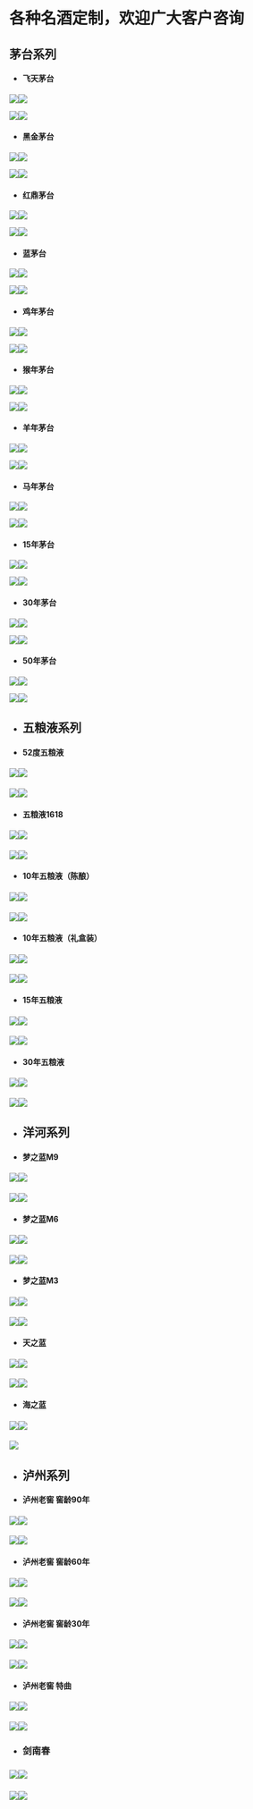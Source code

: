 # 各种名酒定制，欢迎广大客户咨询

## 茅台系列

* #### 飞天茅台

![](/assets/1200.jpg)![](/assets/1200-0.jpg)

![](/assets/1200-1.jpg)![](/assets/1200-2.jpg)

* #### 黑金茅台

![](/assets/3269.jpg)![](/assets/3269-2.jpg)

![](/assets/3269-1.jpg)![](/assets/3269-3.jpg)

* #### 红鼎茅台

![](/assets/2988.jpg)![](/assets/2988-3.jpg)

![](/assets/2988-4.jpg)![](/assets/2988-2.jpg)

* #### 蓝茅台

![](/assets/2649.jpg)![](/assets/2649-1.jpg)

![](/assets/2649-2.jpg)![](/assets/2649-3.jpg)

* #### 鸡年茅台

![](/assets/2300.jpg)![](/assets/2300-2.jpg)

![](/assets/2300-1.jpg)![](/assets/2300-3.jpg)

* #### 猴年茅台

![](/assets/3600.jpg)![](/assets/3600-2.jpg)

![](/assets/3600-4.jpg)![](/assets/3600-1.jpg)

* #### 羊年茅台

![](/assets/10000.jpg)![](/assets/10000-1.jpg)

![](/assets/10000-2.jpg)![](/assets/10000-3.jpg)

* #### 马年茅台

![](/assets/7800.jpg)![](/assets/7800-2.jpg)

![](/assets/7800-1.jpg)![](/assets/7800-3.jpg)

* #### 15年茅台

![](/assets/4188.jpg)![](/assets/4188-3.jpg)

![](/assets/4188-1.jpg)![](/assets/4188-2.jpg)

* #### 30年茅台

![](/assets/10666.jpg)![](/assets/10666-2.jpg)

![](/assets/10666-1.jpg)![](/assets/10666-3.jpg)

* #### 50年茅台

![](/assets/19888.jpg)![](/assets/19888-3.jpg)

![](/assets/19888-1.jpg)![](/assets/19888-2.jpg)

* ## 五粮液系列
* #### 52度五粮液

#### ![](/assets/980-1.jpg)![](/assets/980-3.jpg)

#### ![](/assets/980-2.jpg)![](/assets/980-4.jpg)

* #### 五粮液1618

#### ![](/assets/1618-1.jpg)![](/assets/1618-2.jpg)

#### ![](/assets/1618-3.jpg)![](/assets/1618-4.jpg)

* #### 10年五粮液（陈酿）

#### ![](/assets/1180-0.jpg)![](/assets/1180-3.jpg)

#### ![](/assets/1180-1.jpg)![](/assets/1180-4.jpg)

* #### 10年五粮液（礼盒装）

#### ![](/assets/1580.jpg)![](/assets/1580-1.jpg)

#### ![](/assets/1580-3.jpg)![](/assets/1580-2.jpg)

* #### 15年五粮液

#### ![](/assets/2078.jpg)![](/assets/2078-1.jpg)

#### ![](/assets/2078-2.jpg)![](/assets/2078-3.jpg)

* #### 30年五粮液

#### ![](/assets/18888.jpg)![](/assets/18888-2.jpg)

#### ![](/assets/18888-1.jpg)![](/assets/18888-3.jpg)

* ## 洋河系列
* #### 梦之蓝M9

#### ![](/assets/1600.jpg)![](/assets/1600-2.jpg)

#### ![](/assets/1600-1.jpg)![](/assets/1600-3.jpg)

* #### 梦之蓝M6

#### ![](/assets/600-1.jpg)![](/assets/600-2.jpg)

#### ![](/assets/600-3.jpg)![](/assets/600.jpg)

#### 

* #### 梦之蓝M3

#### ![](/assets/400-1.jpg)![](/assets/400-2.jpg)

#### ![](/assets/400-3.jpg)![](/assets/400.jpg)

* #### 天之蓝

#### ![](/assets/200.jpg)![](/assets/200-1.jpg)

#### ![](/assets/200-2.jpg)![](/assets/200-3.jpg)

* #### 海之蓝

#### ![](/assets/130.jpg)![](/assets/130-1.jpg)

#### ![](/assets/130-2.jpg)

* ## 泸州系列
* #### 泸州老窖 窖龄90年

#### ![](/assets/410.jpg)![](/assets/410-1.jpg)

#### ![](/assets/410-3.jpg)![](/assets/410-2.jpg)

* #### 泸州老窖 窖龄60年

#### ![](/assets/260.jpg)![](/assets/260-1.jpg)

#### ![](/assets/260-4.jpg)![](/assets/260-2.jpg)

* #### 泸州老窖 窖龄30年

#### ![](/assets/210.jpg)![](/assets/210-1.jpg)

#### ![](/assets/210-3.jpg)![](/assets/210-2.jpg)

* #### 泸州老窖 特曲

#### ![](/assets/220.jpg)![](/assets/220-1.jpg)

#### ![](/assets/220-3.jpg)![](/assets/220-2.jpg)

* ### 剑南春

### ![](/assets/380.jpg)![](/assets/380-1.jpg)

### ![](/assets/380-2.jpg)![](/assets/380-3.jpg)



